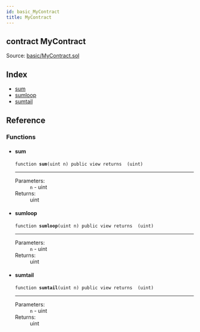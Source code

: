 ```yaml
---
id: basic_MyContract
title: MyContract
---
```


<div class="contract-doc"><div class="contract"><h2 class="contract-header"><span class="contract-kind">contract</span> MyContract</h2><div class="source">Source: <a href="https://github.com/FriendlyUser/solidity-smart-contracts//blob/v0.2.0/contracts/basic/MyContract.sol" target="_blank">basic/MyContract.sol</a></div></div><div class="index"><h2>Index</h2><ul><li><a href="basic_MyContract.html#sum">sum</a></li><li><a href="basic_MyContract.html#sumloop">sumloop</a></li><li><a href="basic_MyContract.html#sumtail">sumtail</a></li></ul></div><div class="reference"><h2>Reference</h2><div class="functions"><h3>Functions</h3><ul><li><div class="item function"><span id="sum" class="anchor-marker"></span><h4 class="name">sum</h4><div class="body"><code class="signature">function <strong>sum</strong><span>(uint n) </span><span>public </span><span>view </span><span>returns  (uint) </span></code><hr/><dl><dt><span class="label-parameters">Parameters:</span></dt><dd><div><code>n</code> - uint</div></dd><dt><span class="label-return">Returns:</span></dt><dd>uint</dd></dl></div></div></li><li><div class="item function"><span id="sumloop" class="anchor-marker"></span><h4 class="name">sumloop</h4><div class="body"><code class="signature">function <strong>sumloop</strong><span>(uint n) </span><span>public </span><span>view </span><span>returns  (uint) </span></code><hr/><dl><dt><span class="label-parameters">Parameters:</span></dt><dd><div><code>n</code> - uint</div></dd><dt><span class="label-return">Returns:</span></dt><dd>uint</dd></dl></div></div></li><li><div class="item function"><span id="sumtail" class="anchor-marker"></span><h4 class="name">sumtail</h4><div class="body"><code class="signature">function <strong>sumtail</strong><span>(uint n) </span><span>public </span><span>view </span><span>returns  (uint) </span></code><hr/><dl><dt><span class="label-parameters">Parameters:</span></dt><dd><div><code>n</code> - uint</div></dd><dt><span class="label-return">Returns:</span></dt><dd>uint</dd></dl></div></div></li></ul></div></div></div>
